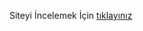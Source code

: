 Siteyi İncelemek İçin [tıklayınız]((https://ismetonursahin.github.io/Music-Store-Bootstrap/)https://ismetonursahin.github.io/Music-Store-Bootstrap/)
